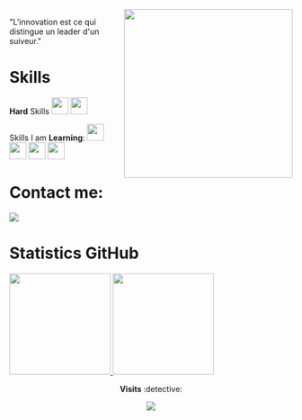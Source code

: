 <img width = "300px" height = "300px" align = "right" src="https://imgur.com/a/SgZZHgC"/>

"L'innovation est ce qui distingue un leader d'un suiveur."

<h1> Skills </h1>

<b>Hard</b> Skills
<img src="https://cdn.jsdelivr.net/gh/devicons/devicon/icons/html5/html5-original.svg" width="30" height="30"/>
<img src="https://cdn.jsdelivr.net/gh/devicons/devicon/icons/css3/css3-original.svg" width="30" height="30"/>


Skills I am <b>Learning</b>:
<img src="https://cdn.jsdelivr.net/gh/devicons/devicon/icons/nodejs/nodejs-original.svg" width="30" height="30"/>
<img src="https://cdn.jsdelivr.net/gh/devicons/devicon/icons/mysql/mysql-original.svg" width="30" height="30"/>
<img src="https://cdn.jsdelivr.net/gh/devicons/devicon/icons/react/react-original.svg" width="30" height="30"/>
<img src="https://cdn.jsdelivr.net/gh/devicons/devicon/icons/javascript/javascript-original.svg" width="30" height="30"/>

<h1>Contact me: </h1>
<div>
<a href="https://www.instagram.com/vitor_pd7/" target="_blank"><img src="https://img.shields.io/badge/-Instagram-%23E4405F?style=for-the-badge&logo=instagram&logoColor=white" target="_blank"></a>   
  
</div>

<h1> Statistics GitHub </h1>

<div>
<a href="https://github.com/vitor-dalmora"> 
<img height="180em" src="https://github-readme-stats.vercel.app/api/top-langs/?username=vitor-dalmora&layout=compact&langs_count=7&theme=tokyonight"/>
<img height="180em" src="https://github-readme-stats.vercel.app/api?username=vitor-dalmora&show_icons=true&theme=tokyonight&include_all_commits=true&count_private=true"/></a>
</div>
    
   <p align="center"><strong> Visits </strong> :detective: <br>
<p align="center"> 
   <img alingn="center" src="https://profile-counter.glitch.me/vitor-dalmora/count.svg" />
</p> 
